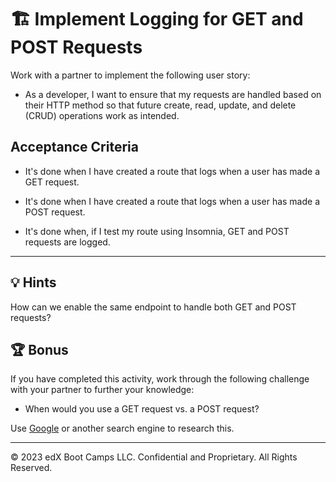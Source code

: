 # 🏗️ Implement Logging for GET and POST Requests

Work with a partner to implement the following user story:

* As a developer, I want to ensure that my requests are handled based on their HTTP method so that future create, read, update, and delete (CRUD) operations work as intended.

## Acceptance Criteria

* It's done when I have created a route that logs when a user has made a GET request.

* It's done when I have created a route that logs when a user has made a POST request.

* It's done when, if I test my route using Insomnia, GET and POST requests are logged.

---

## 💡 Hints

How can we enable the same endpoint to handle both GET and POST requests?

## 🏆 Bonus

If you have completed this activity, work through the following challenge with your partner to further your knowledge:

* When would you use a GET request vs. a POST request?

Use [Google](https://www.google.com) or another search engine to research this.

---
© 2023 edX Boot Camps LLC. Confidential and Proprietary. All Rights Reserved.
